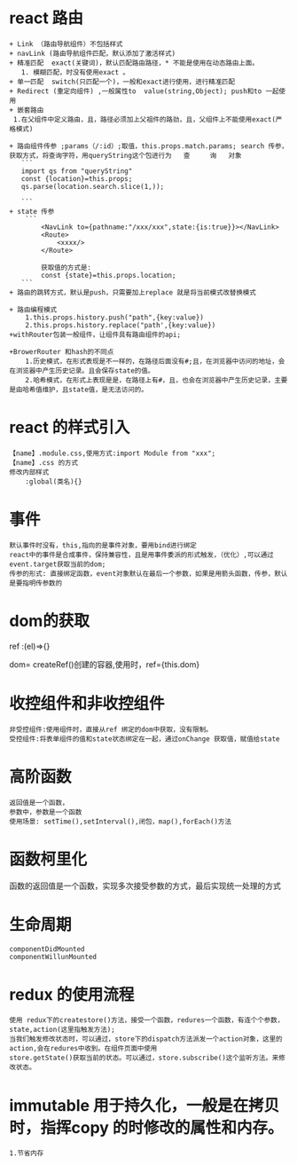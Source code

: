 # react 路由

    + Link （路由导航组件）不包括样式
    + navLink (路由导航组件匹配，默认添加了激活样式)
    + 精准匹配  exact(关键词)，默认匹配路由路径，* 不能是使用在动态路由上面。
       1. 模糊匹配，时没有使用exact 。
    + 单一匹配  switch(只匹配一个)，一般和exact进行使用，进行精准匹配
    + Redirect (重定向组件) ,一般属性to  value(string,Object); push和to 一起使用
    + 嵌套路由
     1.在父组件中定义路由，且，路径必须加上父祖件的路劲，且，父组件上不能使用exact(严格模式)

    + 路由组件传参 ;params（/:id）;取值，this.props.match.params; search 传参，获取方式，将查询字符，用queryString这个包进行为   查     询   对象
       ```
       import qs from "queryString"
       const {location}=this.props;
       qs.parse(location.search.slice(1,));

       ```
    + state 传参
        ```
            <NavLink to={pathname:"/xxx/xxx",state:{is:true}}></NavLink>
            <Route>
                <xxxx/>
            </Route>

            获取值的方式是:
            const {state}=this.props.location;
       ```
    + 路由的跳转方式，默认是push，只需要加上replace 就是将当前模式改替换模式

    + 路由编程模式
        1.this.props.history.push("path",{key:value})
        2.this.props.history.replace("path',{key:value})
    +withRouter包装一般组件，让组件具有路由组件的api;

    +BrowerRouter 和hash的不同点
        1.历史模式，在形式表现是不一样的，在路径后面没有#;且，在浏览器中访问的地址，会在浏览器中产生历史记录。且会保存state的值。
        2.哈希模式，在形式上表现是是，在路径上有#，且，也会在浏览器中产生历史记录，主要是由哈希值维护，且state值，是无法访问的。


# react 的样式引入

    【name】.module.css,使用方式:import Module from "xxx";
    【name】.css 的方式
    修改内部样式
        :global(类名){}

# 事件

    默认事件时没有，this,指向的是事件对象，要用bind进行绑定
    react中的事件是合成事件，保持兼容性，且是用事件委派的形式触发，（优化）,可以通过event.target获取当前的dom;
    传参的形式: 直接绑定函数，event对象默认在最后一个参数，如果是用箭头函数，传参，默认是要指明传参数的

# dom的获取
   ref :(el)=>{}

  dom= createRef()创建的容器,使用时，ref={this.dom}

# 收控组件和非收控组件
    非受控组件:使用组件时，直接从ref 绑定的dom中获取，没有限制。
    受控组件:将表单组件的值和state状态绑定在一起，通过onChange 获取值，赋值给state

# 高阶函数
    返回值是一个函数，
    参数中，参数是一个函数
    使用场景: setTime(),setInterval(),闭包，map(),forEach()方法

# 函数柯里化
  函数的返回值是一个函数，实现多次接受参数的方式，最后实现统一处理的方式

# 生命周期
    componentDidMounted
    componentWillunMounted

# redux 的使用流程
    使用 redux下的createstore()方法，接受一个函数，redures一个函数，有连个个参数，state,action(这里指触发方法);
    当我们触发修改状态时，可以通过，store下的dispatch方法派发一个action对象，这里的action,会在redures中收到。在组件页面中使用
    store.getState()获取当前的状态。可以通过，store.subscribe()这个监听方法。来修改状态。

# immutable 用于持久化，一般是在拷贝时，指挥copy 的时修改的属性和内存。
    1.节省内存
        

    